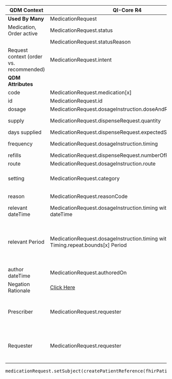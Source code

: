 <table class="grid">
  <thead>
    <tr>
      <th><strong>QDM Context</strong></th>
      <th><strong>QI-Core R4</strong></th>
      <th><strong>Comments</strong></th>
      <th><strong>Conversion</strong></th>
    </tr>
  </thead>
  <tbody>
    <tr>
      <td><strong>Used By Many</strong></td>
      <td>MedicationRequest</td>
      <td>&nbsp;</td>
    </tr>
    <tr>
      <td>Medication, Order active</td>
      <td>MedicationRequest.status</td>
      <td></td>
      <td>Depends on Implementation</td>
    </tr>
    <tr>
      <td>&nbsp;</td>
      <td>MedicationRequest.statusReason</td>
      <td>&nbsp;</td>
      <td>Not mapped</td>
    </tr>
    <tr>
      <td>Request context (order vs. recommended)</td>
      <td>MedicationRequest.intent</td>
      <td>&nbsp;</td>
      <td>Depends on Implementation</td>
    </tr>
    <tr>
      <td><strong>QDM Attributes</strong></td>
      <td>&nbsp;</td>
      <td>&nbsp;</td>
      <td>&nbsp;</td>
    </tr>
    <tr>
      <td>code</td>
      <td>MedicationRequest.medication[x]</td>
      <td>RxNorm</td>
      <td>qdmDataElement.getDataElementCodes()</td>
    </tr>
    <tr>
      <td>id</td>
      <td>MedicationRequest.id</td>
      <td>&nbsp;</td>
      <td>qdmDataElement.get_id()</td>
    </tr>
    <tr>
      <td>dosage</td>
      <td>MedicationRequest.dosageInstruction.doseAndRate.dose[x]</td>
      <td>Range, quantity</td>
      <td>qdmDataElement.getDosage()</td>
    </tr>
    <tr>
      <td>supply</td>
      <td>MedicationRequest.dispenseRequest.quantity</td>
      <td>Amount to be dispensed in one fill</td>
      <td>qdmDataElement.getSupply() </td>
    </tr>
    <tr>
      <td>days supplied</td>
      <td>MedicationRequest.dispenseRequest.expectedSupplyDuration</td>
      <td>Duration</td>
      <td>qdmDataElement.getDaysSupplied()</td>
    </tr>
    <tr>
      <td>frequency</td>
      <td>MedicationRequest.dosageInstruction.timing</td>
      <td>Timing schedule (e.g., every 8 hours)</td>
      <td>qdmDataElement.getFrequency()</td>
    </tr>
    <tr>
      <td>refills</td>
      <td>MedicationRequest.dispenseRequest.numberOfRepeatsAllowed</td>
      <td>Integer</td>
      <td>qdmDataElement.getRefills() </td>
    </tr>
    <tr>
      <td>route</td>
      <td>MedicationRequest.dosageInstruction.route</td>
      <td>&nbsp;</td>
      <td>qdmDataElement.getRoute()</td>
    </tr>
    <tr>
      <td>setting</td>
      <td>MedicationRequest.category</td>
      <td>Constrain category to: Inpatient, Outpatient, Community</td>
      <td>**No** data found in qdmDataElement.getSetting() </td>
    </tr>
    <tr>
      <td>reason</td>
      <td>MedicationRequest.reasonCode</td>
      <td>The reason for ordering or not ordering the medication</td>
      <td>**No** data found in qdmDataElement.getReason() </td>
    </tr>
    <tr>
      <td>relevant dateTime</td>
      <td>MedicationRequest.dosageInstruction.timing with Timing.event dateTime</td>
      <td>&nbsp;</td>
      <td> qdmDataElement.getRelevantDatetime()</td>
    </tr>
    <tr>
      <td>relevant Period</td>
      <td>MedicationRequest.dosageInstruction.timing with Timing.repeat.bounds[x] Period</td>
      <td>The anticipated time from starting to stopping an ordered or dispensed medication can also be computed in an expression and derived from the duration attribute</td>
      <td>qdmDataElement.getRelevantPeriod() </td>
    </tr>
    <tr>
      <td>author dateTime</td>
      <td>MedicationRequest.authoredOn</td>
      <td>&nbsp;</td>
      <td>qdmDataElement.getAuthorDatetime()</td>
    </tr>
    <tr>
      <td>Negation Rationale</td>
      <td><a href="http://hl7.org/fhir/us/qicore/qdm-to-qicore.html#8175-medication-order"> Click Here </a> </td>
      <td>&nbsp;</td>
      <td>&nbsp;</td>
    </tr>
    <tr>
      <td>Prescriber</td>
      <td>MedicationRequest.requester</td>
      <td>Note - MedicationRequest.performer indicates the performer expected to administer the medication</td>
      <td>**No** data found in qdmDataElement.getPrescriber() </td>
    </tr>
    <tr>
      <td>Requester</td>
      <td>MedicationRequest.requester</td>
      <td>Note - MedicationRequest.performer indicates the performer expected to administer the medication</td>
      <td>**No** value in qdmDataElement for Requester </td>
    </tr>
  </tbody>
</table>

<pre>
medicationRequest.setSubject(createPatientReference(fhirPatient));
</pre>